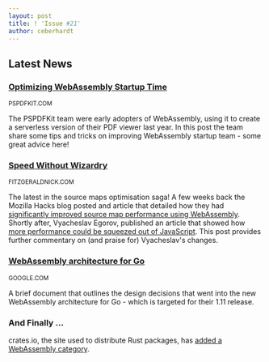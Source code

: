 ```yaml
---
layout: post
title: ! 'Issue #21'
author: ceberhardt
---
```


## Latest News

### [Optimizing WebAssembly Startup Time](https://pspdfkit.com/blog/2018/optimize-webassembly-startup-performance/)

<small>PSPDFKIT.COM</small>

The PSPDFKit team were early adopters of WebAssembly, using it to create a serverless version of their PDF viewer last year. In this post the team share some tips and tricks on improving WebAssembly startup team - some great advice here!

### [Speed Without Wizardry](http://fitzgeraldnick.com/2018/02/26/speed-without-wizardry.html)

<small>FITZGERALDNICK.COM</small>

The latest in the source maps optimisation saga! A few weeks back the Mozilla Hacks blog posted and article that detailed how they had [significantly improved source map performance using WebAssembly](https://hacks.mozilla.org/2018/01/oxidizing-source-maps-with-rust-and-webassembly/). Shortly after, Vyacheslav Egorov, published an article that showed how [more performance could be squeezed out of JavaScript](https://mrale.ph/blog/2018/02/03/maybe-you-dont-need-rust-to-speed-up-your-js.html). This post provides further commentary on (and praise for) Vyacheslav's changes.

### [WebAssembly architecture for Go](https://docs.google.com/document/d/131vjr4DH6JFnb-blm_uRdaC0_Nv3OUwjEY5qVCxCup4/edit#heading=h.mjo1bish3xni)

<small>GOOGLE.COM</small>

A brief document that outlines the design decisions that went into the new WebAssembly architecture for Go - which is targeted for their 1.11 release.

### And Finally ...

crates.io, the site used to distribute Rust packages, has [added a WebAssembly category](https://github.com/rust-lang/crates.io/pull/1269#issuecomment-369638823).
